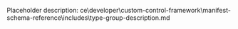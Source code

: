 Placeholder description: ce\developer\custom-control-framework\manifest-schema-reference\includes\type-group-description.md